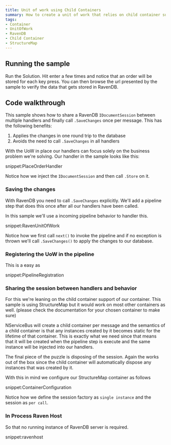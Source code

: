 ```yaml
---
title: Unit of work using Child Containers
summary: How to create a unit of work that relies on child container support to store the session
tags:
- Container
- UnitOfWork
- RavenDB
- Child Container
- StructureMap
---
```



## Running the sample

Run the Solution. Hit enter a few times and notice that an order will be stored for each key press. You can then browse the url presented by the sample to verify the data that gets stored in RavenDB.


## Code walkthrough

This sample shows how to share a RavenDB `IDocumentSession` between multiple handlers and finally call `.SaveChanges` once per message. This has the following benefits:

1. Applies the changes in one round trip to the database
2. Avoids the need to call `.SaveChanges` in all handlers

With the UoW in place our handlers can focus solely on the business problem we're solving. Our handler in the sample looks like this:

snippet:PlaceOrderHandler

Notice how we inject the `IDocumentSession` and then call `.Store` on it.


### Saving the changes

With RavenDB you need to call `.SaveChanges` explicitly. We'll add a pipeline step that does this once after all our handlers have been called.

In this sample we'll use a incoming pipeline behavior to handler this.

snippet:RavenUnitOfWork

Notice how we first call `next()` to invoke the pipeline and if no exception is thrown we'll call `.SaveChanges()` to apply the changes to our database.


### Registering the UoW in the pipeline

This is a easy as

snippet:PipelineRegistration


### Sharing the session between handlers and behavior

For this we're leaning on the child container support of our container. This sample is using StructureMap but it would work on most other containers as well. (please check the documentation for your chosen container to make sure)

NServiceBus will create a child container per message and the semantics of a child container is that any instances created by it becomes static for the lifetime of that container. This is exactly what we need since that means that it will be created when the pipeline step is execute and the same instance will be injected into our handlers.

The final piece of the puzzle is disposing of the session. Again the works out of the box since the child container will automatically dispose any instances that was created by it.

With this in mind we configure our StructureMap container as follows

snippet:ContainerConfiguration

Notice how we define the session factory as `single instance` and the session as `per call`.



### In Process Raven Host

So that no running instance of RavenDB server is required.

snippet:ravenhost
